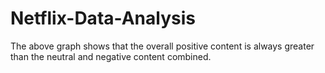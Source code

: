 # Netflix-Data-Analysis
The above graph shows that the overall positive content is always greater than the neutral and negative content combined.
